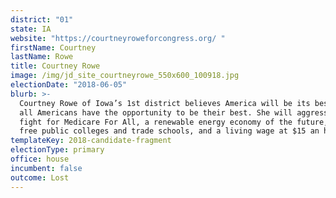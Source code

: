 ```yaml
---
district: "01"
state: IA
website: "https://courtneyroweforcongress.org/ "
firstName: Courtney
lastName: Rowe
title: Courtney Rowe
image: /img/jd_site_courtneyrowe_550x600_100918.jpg
electionDate: "2018-06-05"
blurb: >-
  Courtney Rowe of Iowa’s 1st district believes America will be its best, when
  all Americans have the opportunity to be their best. She will aggressively
  fight for Medicare For All, a renewable energy economy of the future, tuition
  free public colleges and trade schools, and a living wage at $15 an hour.
templateKey: 2018-candidate-fragment
electionType: primary
office: house
incumbent: false
outcome: Lost
---
```

